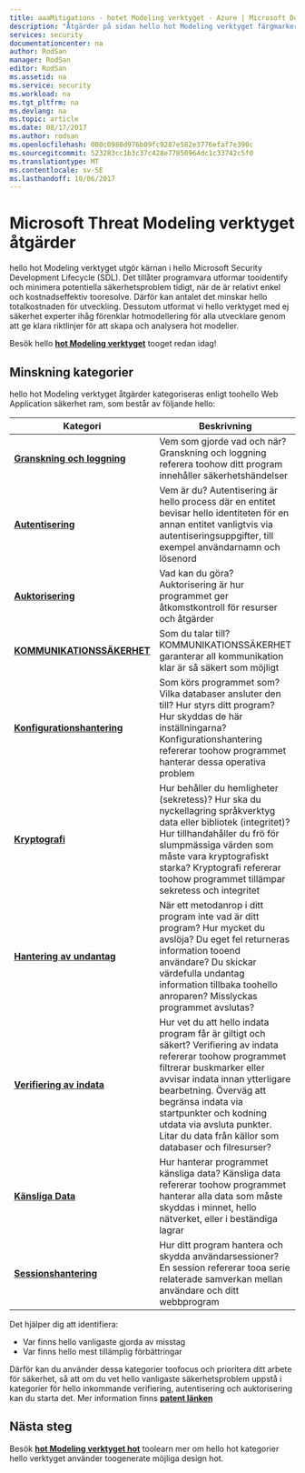 ```yaml
---
title: aaaMitigations - hotet Modeling verktyget - Azure | Microsoft Docs
description: "Åtgärder på sidan hello hot Modeling verktyget färgmarkera möjliga lösningar toohello mest exponeras genereras hot."
services: security
documentationcenter: na
author: RodSan
manager: RodSan
editor: RodSan
ms.assetid: na
ms.service: security
ms.workload: na
ms.tgt_pltfrm: na
ms.devlang: na
ms.topic: article
ms.date: 08/17/2017
ms.author: rodsan
ms.openlocfilehash: 000c0980d976b09fc9287e582e3776efaf7e390c
ms.sourcegitcommit: 523283cc1b3c37c428e77850964dc1c33742c5f0
ms.translationtype: MT
ms.contentlocale: sv-SE
ms.lasthandoff: 10/06/2017
---
```

# <a name="microsoft-threat-modeling-tool-mitigations"></a>Microsoft Threat Modeling verktyget åtgärder

hello hot Modeling verktyget utgör kärnan i hello Microsoft Security Development Lifecycle (SDL). Det tillåter programvara utformar tooidentify och minimera potentiella säkerhetsproblem tidigt, när de är relativt enkel och kostnadseffektiv tooresolve. Därför kan antalet det minskar hello totalkostnaden för utveckling. Dessutom utformat vi hello verktyget med ej säkerhet experter ihåg förenklar hotmodellering för alla utvecklare genom att ge klara riktlinjer för att skapa och analysera hot modeller.

Besök hello  **[hot Modeling verktyget](./azure-security-threat-modeling-tool.md)**  tooget redan idag!

## <a name="mitigation-categories"></a>Minskning kategorier

hello hot Modeling verktyget åtgärder kategoriseras enligt toohello Web Application säkerhet ram, som består av följande hello:

| Kategori | Beskrivning |
| -------- | ----------- |
| **[Granskning och loggning](./azure-security-threat-modeling-tool-auditing-and-logging.md)** | Vem som gjorde vad och när? Granskning och loggning referera toohow ditt program innehåller säkerhetshändelser |
| **[Autentisering](./azure-security-threat-modeling-tool-authentication.md)** | Vem är du? Autentisering är hello process där en entitet bevisar hello identiteten för en annan entitet vanligtvis via autentiseringsuppgifter, till exempel användarnamn och lösenord |
| **[Auktorisering](./azure-security-threat-modeling-tool-authorization.md)** | Vad kan du göra? Auktorisering är hur programmet ger åtkomstkontroll för resurser och åtgärder |
| **[KOMMUNIKATIONSSÄKERHET](./azure-security-threat-modeling-tool-communication-security.md)** | Som du talar till? KOMMUNIKATIONSSÄKERHET garanterar all kommunikation klar är så säkert som möjligt |
| **[Konfigurationshantering](./azure-security-threat-modeling-tool-configuration-management.md)** | Som körs programmet som? Vilka databaser ansluter den till? Hur styrs ditt program? Hur skyddas de här inställningarna? Konfigurationshantering refererar toohow programmet hanterar dessa operativa problem |
| **[Kryptografi](./azure-security-threat-modeling-tool-cryptography.md)** | Hur behåller du hemligheter (sekretess)? Hur ska du nyckellagring språkverktyg data eller bibliotek (integritet)? Hur tillhandahåller du frö för slumpmässiga värden som måste vara kryptografiskt starka? Kryptografi refererar toohow programmet tillämpar sekretess och integritet |
| **[Hantering av undantag](./azure-security-threat-modeling-tool-exception-management.md)** | När ett metodanrop i ditt program inte vad är ditt program? Hur mycket du avslöja? Du eget fel returneras information tooend användare? Du skickar värdefulla undantag information tillbaka toohello anroparen? Misslyckas programmet avslutas? |
| **[Verifiering av indata](./azure-security-threat-modeling-tool-input-validation.md)** | Hur vet du att hello indata program får är giltigt och säkert? Verifiering av indata refererar toohow programmet filtrerar buskmarker eller avvisar indata innan ytterligare bearbetning. Överväg att begränsa indata via startpunkter och kodning utdata via avsluta punkter. Litar du data från källor som databaser och filresurser? |
| **[Känsliga Data](./azure-security-threat-modeling-tool-sensitive-data.md)** | Hur hanterar programmet känsliga data? Känsliga data refererar toohow programmet hanterar alla data som måste skyddas i minnet, hello nätverket, eller i beständiga lagrar |
| **[Sessionshantering](./azure-security-threat-modeling-tool-session-management.md)** | Hur ditt program hantera och skydda användarsessioner? En session refererar tooa serie relaterade samverkan mellan användare och ditt webbprogram |

Det hjälper dig att identifiera:

* Var finns hello vanligaste gjorda av misstag
* Var finns hello mest tillämplig förbättringar

Därför kan du använder dessa kategorier toofocus och prioritera ditt arbete för säkerhet, så att om du vet hello vanligaste säkerhetsproblem uppstå i kategorier för hello inkommande verifiering, autentisering och auktorisering kan du starta det. Mer information finns  **[patent länken](https://www.google.com/patents/US7818788)**

## <a name="next-steps"></a>Nästa steg

Besök  **[hot Modeling verktyget hot](./azure-security-threat-modeling-tool-threats.md)**  toolearn mer om hello hot kategorier hello verktyget använder toogenerate möjliga design hot.
